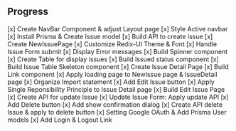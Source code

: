 ## Progress
[x] Create NavBar Component & adjust Layout page
[x] Style Active navbar
[x] Install Prisma & Create Issue model
[x] Build API to create issue
[x] Create NewIssuePage
[x] Customize Redix-UI Theme & Font
[x] Handle Issue Form submit
[x] Display Error messages
[x] Build Spinner component
[x] Create Table for display issues
[x] Build Issued status component
[x] Build Issue Table Skeleton component
[x] Create Issue Detail Page
[x] Build Link component
[x] Apply loading page to NewIssue page & IssueDetail page
[x] Organize Import statement
[x] Add Edit Issue button
[x] Apply Single Reponsibility Principle to Issue Detail page
[x] Build Edit Issue Page
[x] Create API for update Issue
[x] Update Issue Form: Apply update API
[x] Add Delete button
[x] Add show confirmation dialog
[x] Create API delete Issue & apply to delete button
[x] Setting Google OAuth & Add Prisma User models
[x] Add Login & Logout Link